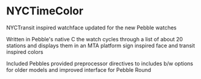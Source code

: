 # NYCTimeColor

NYCTransit inspired watchface updated for the new Pebble watches

Written in Pebble's native C the watch cycles through a list of about 20 stations and displays them in an MTA platform sign inspired face and transit inspired colors

Included Pebbles provided preprocessor directives to includes b/w options for older models and improved interface for Pebble Round
